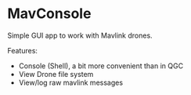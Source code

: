 # MavConsole
Simple GUI app to work with Mavlink drones.

Features:
* Console (Shell), a bit more convenient than in QGC
* View Drone file system
* View/log raw mavlink messages
